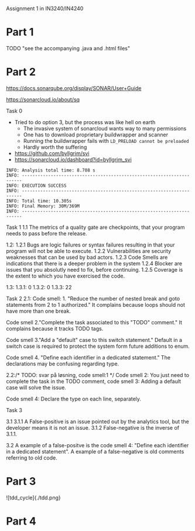 Assignment 1 in IN3240/IN4240

Part 1
======
TODO "see the accompanying .java and .html files"

Part 2
======

https://docs.sonarqube.org/display/SONAR/User+Guide

https://sonarcloud.io/about/sq

Task 0
* Tried to do option 3, but the process was like hell on earth
  * The invasive system of sonarcloud wants way to many permissions
  * One has to download proprietary buildwrapper and scanner
  * Running the buildwrapper fails with `LD_PRELOAD cannot be preloaded`
  * Hardly worth the suffering
* https://github.com/byllgrim/svi
* https://sonarcloud.io/dashboard?id=byllgrim_svi

```
INFO: Analysis total time: 8.708 s
INFO: ----------------------------------------------------------------------
INFO: EXECUTION SUCCESS
INFO: ----------------------------------------------------------------------
INFO: Total time: 10.305s
INFO: Final Memory: 30M/369M
INFO: ----------------------------------------------------------------------
```

Task 1
1.1  The metrics of a quality gate are checkpoints, that your program needs to pass before the release.

1.2:
1.2.1 Bugs are logic failures or syntax failures resulting in that your program will not be able to execute.
1.2.2 Vulnerabilities are security weaknesses that can be used by bad actors.
1.2.3 Code Smells are indications that there is a deeper problem in the system
1.2.4 Blocker are issues that you absolutly need to fix, before continuing.
1.2.5 Coverage is the extent to which you have exercised the code.

1.3:
1.3.1: 0 
1.3.2: 0
1.3.3: 22

Task 2
2.1: Code smell: 1. "Reduce the number of nested break and goto statements from 2 to 1 authorized." 
It complains because loops should not have more than one break.

Code smell 2."Complete the task associated to this "TODO" comment."
It complains because it tracks TODO tags.

Code smell 3."Add a "default" case to this switch statement."
Default in a switch case is required to protect the system form future additions to enum.

Code smell 4. "Define each identifier in a dedicated statement."
The declarations may be confusing regarding type.


2.2:/* TODO: svar på løsning, code smell:1 */ 
Code smell 2: You just need to complete the task in the TODO comment,
code smell 3: Adding a default case will solve the issue.

Code smell 4: Declare the type on each line, separately.


Task 3

3.1 
3.1.1 A False-positive is an issue pointed out by the analytics tool, but the developer means it is not an issue.
3.1.2  False-negative is the inverse of 3.1.1.

3.2  A example of a false-positve is the code smell 4: "Define each identifier in a dedicated statement".
 A example of a false-negative is old comments referring to old code.


Part 3
======

![tdd_cycle]{./tdd.png}

Part 4
======
